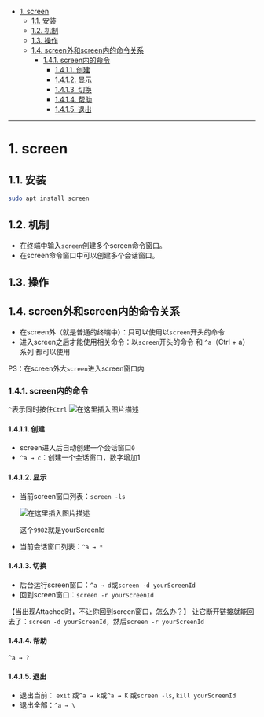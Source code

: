 - [1. screen](#1-screen)
  - [1.1. 安装](#11-安装)
  - [1.2. 机制](#12-机制)
  - [1.3. 操作](#13-操作)
  - [1.4. screen外和screen内的命令关系](#14-screen外和screen内的命令关系)
    - [1.4.1. screen内的命令](#141-screen内的命令)
      - [1.4.1.1. 创建](#1411-创建)
      - [1.4.1.2. 显示](#1412-显示)
      - [1.4.1.3. 切换](#1413-切换)
      - [1.4.1.4. 帮助](#1414-帮助)
      - [1.4.1.5. 退出](#1415-退出)

---
# 1. screen
## 1.1. 安装
```bash
sudo apt install screen
```

## 1.2. 机制
- 在终端中输入`screen`创建多个screen命令窗口。
- 在screen命令窗口中可以创建多个会话窗口。


## 1.3. 操作

## 1.4. screen外和screen内的命令关系
- 在screen外（就是普通的终端中）：只可以使用以`screen`开头的命令
- 进入screen之后才能使用相关命令：以`screen`开头的命令 和 `^a`（Ctrl + a）系列 都可以使用

PS：在screen外大`screen`进入screen窗口内



### 1.4.1. screen内的命令
`^`表示同时按住`Ctrl`
![在这里插入图片描述](https://img-blog.csdnimg.cn/20200326190911583.png?x-oss-process=image/watermark,type_ZmFuZ3poZW5naGVpdGk,shadow_10,text_aHR0cHM6Ly9ibG9nLmNzZG4ubmV0L3NhbmRhbHBob240ODY5,size_16,color_FFFFFF,t_70)
#### 1.4.1.1. 创建
- screen进入后自动创建一个会话窗口`0`
- `^a → c`：创建一个会话窗口，数字增加1

#### 1.4.1.2. 显示
- 当前screen窗口列表：`screen -ls`
  
  ![在这里插入图片描述](https://img-blog.csdnimg.cn/20200703222759427.png)
  
  这个`9982`就是yourScreenId
- 当前会话窗口列表：`^a → *`
#### 1.4.1.3. 切换
- 后台运行screen窗口：`^a → d`或`screen -d yourScreenId`
- 回到screen窗口：`screen -r yourScreenId`


【当出现Attached时，不让你回到screen窗口，怎么办？】
让它断开链接就能回去了：`screen -d yourScreenId`，然后`screen -r yourScreenId`
#### 1.4.1.4. 帮助
`^a → ?`
#### 1.4.1.5. 退出
- 退出当前：
`exit`
或`^a → k`或`^a → K`
或`screen -ls`, `kill yourScreenId`
- 退出全部：`^a → \`
